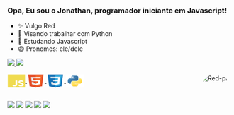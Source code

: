 ### Opa, Eu sou o Jonathan, programador iniciante em Javascript!

- ✨ Vulgo Red
- 🔭 Visando trabalhar com Python
- 🌱 Estudando Javascript
- 😄 Pronomes: ele/dele

<div>
  <a href="https://github.com/Red0Dev">
  <img height="180em" src="https://github-readme-stats.vercel.app/api?username=Red0Dev&show_icons=true&theme=aura_dark"/>
  <img height="180em" src="https://github-readme-stats.vercel.app/api/top-langs/?username=Red0Dev&layout=compact&theme=aura_dark"/>
</div>

<div style="display: inline_block"><br>
  <img align="center" alt="Red-Js" height="30" width="40" src="https://raw.githubusercontent.com/devicons/devicon/master/icons/javascript/javascript-plain.svg">
  <img align="center" alt="Red-Ts" height="30" width="40"  src="https://raw.githubusercontent.com/devicons/devicon/master/icons/html5/html5-original.svg">
  <img align="center" alt="Red-CSS" height="30" width="40" src="https://raw.githubusercontent.com/devicons/devicon/master/icons/css3/css3-original.svg">
  <img align="center" alt="Red-Python" height="30" width="40" src="https://raw.githubusercontent.com/devicons/devicon/master/icons/python/python-original.svg">
  <img align="right" alt="Red-pic" height="150" style="border-radius:50px;" 
 src="https://cdn.discordapp.com/attachments/810557060198563910/1072640932295487528/Helltaker_Icon.png">
</div>

##
 
<div> 
  <a href="https://codepen.io/Redmian" target="_blank"><img src="https://img.shields.io/badge/Codepen-000000?style=for-the-badge&logo=codepen&logoColor=white" target="_blank"></a>
    <a href="https://instagram.com/red0dev" target="_blank"><img src="https://img.shields.io/badge/-Instagram-%23E4405F?style=for-the-badge&logo=instagram&logoColor=white" target="_blank"></a>
  <a href="https://twitter.com/Red0Dev" target="_blank"><img src="https://img.shields.io/badge/Twitter-1DA1F2?style=for-the-badge&logo=twitter&logoColor=white" target="_blank"></a>
    <a href = "mailto:jonathangabsfarias@gmail.com"><img src="https://img.shields.io/badge/-Gmail-%23333?style=for-the-badge&logo=gmail&logoColor=white" target="_blank"></a>
    <a href="https://www.linkedin.com/in/jonathan-gabriel-034131265/" target="_blank"><img src="https://img.shields.io/badge/-LinkedIn-%230077B5?style=for-the-badge&logo=linkedin&logoColor=white" target="_blank"></a> 
  
</div>

